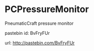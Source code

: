 # PCPressureMonitor
PneumaticCraft pressure monitor

pastebin id: BvFryFUr

url: http://pastebin.com/BvFryFUr
